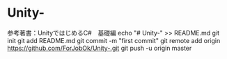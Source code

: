 # Unity-
参考著書：UnityではじめるC#　基礎編
echo "# Unity-" >> README.md
git init
git add README.md
git commit -m "first commit"
git remote add origin https://github.com/ForJobOk/Unity-.git
git push -u origin master
